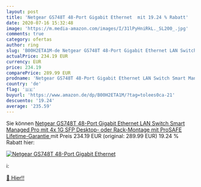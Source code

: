 ```yaml
---
layout: post
title: 'Netgear GS748T 48-Port Gigabit Ethernet  mit 19.24 % Rabatt'
date: 2020-07-16 15:32:48
image: 'https://m.media-amazon.com/images/I/31lPyHniRkL._SL200_.jpg'
comments: true
category: ofertas
author: ring
slug: 'B00H2ETA1M-de Netgear GS748T 48-Port Gigabit Ethernet LAN Switch Smart Managed Pro  mit 4x 1G SFP  Desktop- oder Rack-Montage mit ProSAFE Lifetime-Garantie '
actualPrice: 234.19 EUR
currency: EUR
price: 234.19
comparePrice: 289.99 EUR
prodname: 'Netgear GS748T 48-Port Gigabit Ethernet LAN Switch Smart Managed Pro  mit 4x 1G SFP  Desktop- oder Rack-Montage mit ProSAFE Lifetime-Garantie '
country: 'de'
flag: '🇩🇪'
buyurl: 'https://www.amazon.de/dp/B00H2ETA1M/?tag=tolees0ca-21'
descuento: '19.24'
average: '235.59'
---
```


Sie können [Netgear GS748T 48-Port Gigabit Ethernet LAN Switch Smart Managed Pro  mit 4x 1G SFP  Desktop- oder Rack-Montage mit ProSAFE Lifetime-Garantie ](https://www.amazon.de/dp/B00H2ETA1M/?tag=tolees0ca-21) mit Preis 234.19 EUR (original: 289.99 EUR) 19.24 % Rabatt hier:

[![Netgear GS748T 48-Port Gigabit Ethernet ](https://m.media-amazon.com/images/I/31lPyHniRkL._SL200_.jpg)](https://www.amazon.de/dp/B00H2ETA1M/?tag=tolees0ca-21)

ℹ️:


[🛒 Hier!!](https://www.amazon.de/dp/B00H2ETA1M/?tag=tolees0ca-21)
